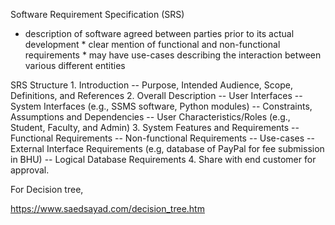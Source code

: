 Software Requirement Specification (SRS)
* description of software agreed between parties prior to its actual development
        * clear mention of functional and non-functional requirements
        * may have use-cases describing the interaction between various different entities
        
        
SRS Structure
      1. Introduction
              -- Purpose, Intended Audience, Scope, Definitions, and References
      2. Overall Description
              -- User Interfaces
              -- System Interfaces (e.g., SSMS software, Python modules)
              -- Constraints, Assumptions and Dependencies
              -- User Characteristics/Roles (e.g., Student, Faculty, and Admin)
      3. System Features and Requirements
              -- Functional Requirements
              -- Non-functional Requirements
              -- Use-cases
              -- External Interface Requirements (e.g, database of PayPal for fee submission in BHU)
              -- Logical Database Requirements
        4. Share with end customer for approval.




For Decision tree,

https://www.saedsayad.com/decision_tree.htm
